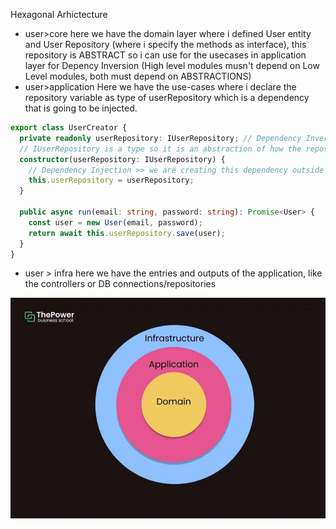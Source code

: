 Hexagonal Arhictecture

- user>core
  here we have the domain layer where i defined User entity and User Repository (where i specify the methods as interface), this repository is ABSTRACT so i can use for the usecases in application layer for Depency Inversion (High level modules musn't depend on Low Level modules, both must depend on ABSTRACTIONS)
- user>application
  Here we have the use-cases where i declare the repository variable as type of userRepository which is a dependency that is going to be injected.

```ts
export class UserCreator {
  private readonly userRepository: IUserRepository; // Dependency Inversion
  // IUserRepository is a type so it is an abstraction of how the repository should be
  constructor(userRepository: IUserRepository) {
    // Dependency Injection >> we are creating this dependency outside and injecting it to this class instead of creating it in here.
    this.userRepository = userRepository;
  }

  public async run(email: string, password: string): Promise<User> {
    const user = new User(email, password);
    return await this.userRepository.save(user);
  }
}
```

- user > infra
  here we have the entries and outputs of the application, like the controllers or DB connections/repositories

![hexagonal](hexagonal.png)
